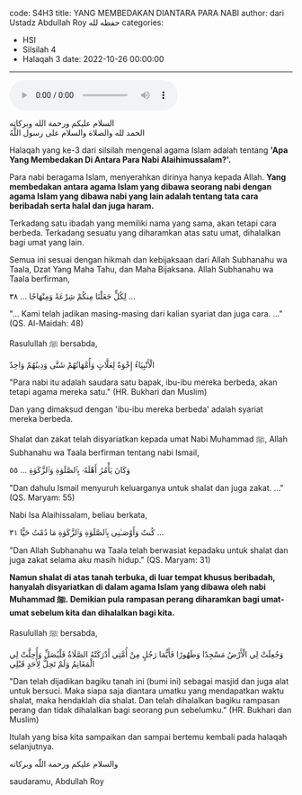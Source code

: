 code: S4H3
title: YANG MEMBEDAKAN DIANTARA PARA NABI
author: dari Ustadz Abdullah Roy حفظه لله
categories:
  - HSI
  - Silsilah 4
  - Halaqah 3
date: 2022-10-26 00:00:00
---
<audio controls="" src="https://docs.google.com/uc?export=open&id=1Pb2F1YU6UliA3pOQiYpKB2qv3zkheVmN"></audio>

<div class="dalil">
  السلام عليكم ورحمة الله وبركاته
  <br>
  الحمد لله والصلاة والسلام على رسول اللَّهُ
</div>

Halaqah yang ke-3 dari silsilah mengenal agama Islam adalah tentang **'Apa Yang Membedakan Di Antara Para Nabi Alaihimussalam?'.**

Para nabi beragama Islam, menyerahkan dirinya hanya kepada Allah. **Yang membedakan antara agama Islam yang dibawa seorang nabi dengan agama Islam yang dibawa nabi yang lain adalah tentang tata cara beribadah serta halal dan juga haram.**

Terkadang satu ibadah yang memiliki nama yang sama, akan tetapi cara berbeda. Terkadang sesuatu yang diharamkan atas satu umat, dihalalkan bagi umat yang lain.

Semua ini sesuai dengan hikmah dan kebijaksaan dari Allah Subhanahu wa Taala, Dzat Yang Maha Tahu, dan Maha Bijaksana. Allah Subhanahu wa Taala berfirman,
<div class="dalil">
  لِكُلٍّ جَعَلْنَا مِنكُمْ شِرْعَةً وَمِنْهَاجًا ... ٣٨ ...
  <p>
    "... Kami telah jadikan masing-masing dari kalian syariat dan juga cara. ..." (QS. Al-Maidah: 48)
  </p>
</div>

Rasulullah ﷺ bersabda,
<div class="dalil">
  الْأَنْبِيَاءُ إِخْوَةٌ لِعَلَّاتٍ وَأُمَّهَاتُهُمْ شَتَّى وَدِينُهُمْ وَاحِدٌ
  <p>
    "Para nabi itu adalah saudara satu bapak, ibu-ibu mereka berbeda, akan tetapi agama mereka satu." (HR. Bukhari dan Muslim)
  </p>
</div>
Dan yang dimaksud dengan 'ibu-ibu mereka berbeda' adalah syariat mereka berbeda.

Shalat dan zakat telah disyariatkan kepada umat Nabi Muhammad ﷺ, Allah Subhanahu wa Taala berfirman tentang nabi Ismail,
<div class="dalil">
  وَكَانَ يَأْمُرُ أَهْلَهُۥ بِٱلصَّلَوٰةِ وَٱلزَّكَوٰةِ
  ... ٥٥
  <p>
    "Dan dahulu Ismail menyuruh keluarganya untuk shalat dan juga zakat. ..." (QS. Maryam: 55)
  </p>
</div>

Nabi Isa Alaihissalam, beliau berkata,
<div class="dalil">
  كُنتُ وَأَوْصَـٰنِى بِٱلصَّلَوٰةِ وَٱلزَّكَوٰةِ مَا دُمْتُ حَيًّا ٣١ ... 
  <p>
    "Dan Allah Subhanahu wa Taala telah berwasiat kepadaku untuk shalat dan juga zakat selama aku masih hidup." (QS. Maryam: 31)
  </p>
</div>

**Namun shalat di atas tanah terbuka, di luar tempat khusus beribadah, hanyalah disyariatkan di dalam agama Islam yang dibawa oleh nabi Muhammad ﷺ. Demikian pula rampasan perang diharamkan bagi umat-umat sebelum kita dan dihalalkan bagi kita.**

Rasulullah ﷺ bersabda, 
<div class="dalil">
   وَجُعِلَتْ لِي الْأَرْضُ مَسْجِدًا وَطَهُورًا فَأَيُّمَا رَجُلٍ مِنْ أُمَّتِي أَدْرَكَتْهُ الصَّلَاةُ فَلْيُصَلِّ وَأُحِلَّتْ لِي الْمَغَانِمُ وَلَمْ تَحِلَّ لِأَحَدٍ قَبْلِي
  <p>
    "Dan telah dijadikan bagiku tanah ini (bumi ini) sebagai masjid dan juga alat untuk bersuci. Maka siapa saja diantara umatku yang mendapatkan waktu shalat, maka hendaklah dia shalat. Dan telah dihalalkan bagiku rampasan perang dan tidak dihalalkan bagi seorang pun sebelumku." (HR. Bukhari dan Muslim)
  </p>
</div>


Itulah yang bisa kita sampaikan dan sampai bertemu kembali pada halaqah selanjutnya.

<div class="dalil">
  والسلام عليكم ورحمة اللّه وبركاته
</div>

<p class="signature">
  saudaramu, Abdullah Roy
</p>